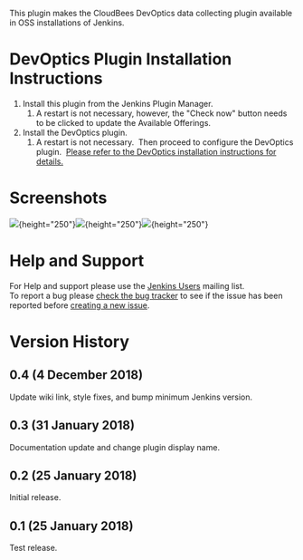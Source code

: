 This plugin makes the CloudBees DevOptics data collecting plugin
available in OSS installations of Jenkins.

# DevOptics Plugin Installation Instructions

1.  Install this plugin from the Jenkins Plugin Manager.  
    1.  A restart is not necessary, however, the "Check now" button
        needs to be clicked to update the Available Offerings.
2.  Install the DevOptics plugin.  
    1.  A restart is not necessary.  Then proceed to configure the
        DevOptics plugin.  [Please refer to the DevOptics installation
        instructions for
        details.](https://go.cloudbees.com/docs/cloudbees-documentation/devoptics-user-guide/#_installation)

# Screenshots

![](docs/images/DO-47.png){height="250"}![](docs/images/DO-48.png){height="250"}![](docs/images/DO-45.png){height="250"}

# Help and Support

For Help and support please use the [Jenkins
Users](https://groups.google.com/group/jenkinsci-users) mailing list.  
To report a bug please [check the bug
tracker](http://issues.jenkins-ci.org/secure/IssueNavigator.jspa?mode=hide&reset=true&jqlQuery=project+%3D+JENKINS+AND+status+in+(Open,+%22In+Progress%22,+Reopened)+AND+component+%3D+cucumber-testresulthttp://issues.jenkins-ci.org/secure/IssueNavigator.jspa?mode=hide&reset=true&jqlQuery=project+%3D+JENKINS+AND+status+in+(Open,+%22In+Progress%22,+Reopened)+AND+component+%3D+cucumber-testresulthttp://issues.jenkins-ci.org/secure/IssueNavigator.jspa?mode=hide&reset=true&jqlQuery=project+%3D+JENKINS+AND+status+in+(Open,+%22In+Progress%22,+Reopened)+AND+component+%3D+cucumber-testresult-plugin)
to see if the issue has been reported before [creating a new
issue](http://issues.jenkins-ci.org/secure/IssueNavigator.jspa?mode=show&createNew=true).

# Version History

## 0.4 (4 December 2018)

Update wiki link, style fixes, and bump minimum Jenkins version.

## 0.3 (31 January 2018)

Documentation update and change plugin display name.

## 0.2 (25 January 2018)

Initial release.

## 0.1 (25 January 2018)

Test release.
